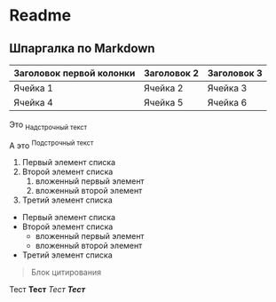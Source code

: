 # Readme
## Шпаргалка по Markdown


|Заголовок первой колонки   |Заголовок 2|Заголовок 3|
|----------|-----------|------------|
|Ячейка 1     |Ячейка 2       |Ячейка 3        |
|Ячейка 4|Ячейка 5   |Ячейка 6|

Это <sub>Надстрочный текст</sub>

А это <sup>Подстрочный текст</sup>

1. Первый элемент списка
1. Второй элемент списка
   1. вложенный первый элемент
   1. вложенный второй элемент
1. Третий элемент списка

- Первый элемент списка
- Второй элемент списка
  - вложенный первый элемент
  - вложенный второй элемент
- Третий элемент списка

> Блок цитирования 

Тест
**Тест**
*Тест*
***Тест***
